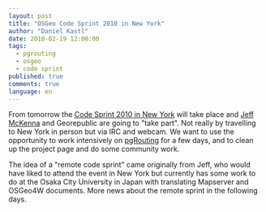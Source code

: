 ```yaml
---
layout: post
title: "OSGeo Code Sprint 2010 in New York"
author: "Daniel Kastl"
date: 2010-02-19 12:00:00
tags: 
  - pgrouting 
  - osgeo 
  - code sprint
published: true
comments: true
language: en
---
```


From tomorrow the [Code Sprint 2010 in New York][1] will take place and [Jeff McKenna][2] and Georepublic are going to "take part". Not really by travelling to New York in person but via IRC and webcam. We want to use the opportunity to work intensively on [pgRouting][3] for a few days,  and to clean up the project page and do some community work.

The idea of a "remote code sprint" came originally from Jeff, who would have liked to attend the event in New York but currently has some work to do at the Osaka City University in Japan with translating Mapserver and OSGeo4W documents.
More news about the remote sprint in the following days.


[1]: http://wiki.osgeo.org/wiki/New_York_Code_Sprint_2010
[2]: http://gatewaygeomatics.com/
[3]: http://www.pgrouting.org/
